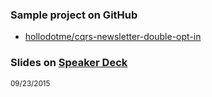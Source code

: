 
### Sample project on GitHub

* <i class="fa fa-github"></i> [hollodotme/cqrs-newsletter-double-opt-in](https://github.com/hollodotme/cqrs-newsletter-double-opt-in)

### Slides on [Speaker Deck](https://speakerdeck.com/hollodotme)

<script async class="speakerdeck-embed" data-id="940fe3e83e8c4883bc7f14270f943563" data-ratio="1.77469670710572" src="//speakerdeck.com/assets/embed.js"></script>

<small>09/23/2015</small>
